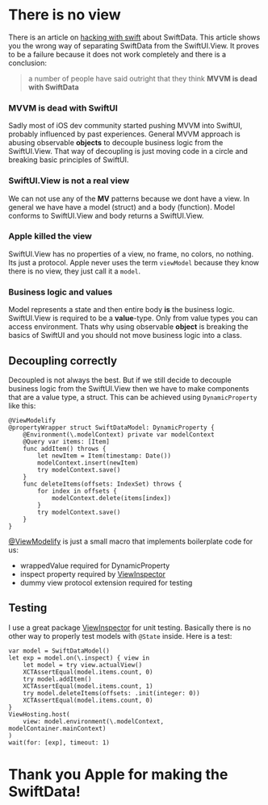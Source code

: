 # There is no view
There is an article on [hacking with swift](https://www.hackingwithswift.com/quick-start/swiftdata/how-to-use-mvvm-to-separate-swiftdata-from-your-views) about SwiftData. This article shows you the wrong way of separating SwiftData from the SwiftUI.View. It proves to be a failure because it does not work completely and there is a conclusion:

> a number of people have said outright that they think **MVVM is dead with SwiftData**

### MVVM is dead with SwiftUI
Sadly most of iOS dev community started pushing MVVM into SwiftUI, probably influenced by past experiences.
General MVVM approach is abusing observable **objects** to decouple business logic from the SwiftUI.View.
That way of decoupling is just moving code in a circle and breaking basic principles of SwiftUI.

### SwiftUI.View is not a real view
We can not use any of the **MV** patterns because we dont have a view. In general we have have a model (struct) and a body (function). Model conforms to SwiftUI.View and body returns a SwiftUI.View.

### Apple killed the view
SwiftUI.View has no properties of a view, no frame, no colors, no nothing. Its just a protocol. Apple never uses the term `viewModel` because they know there is no view, they just call it a `model`.

### Business logic and values
Model represents a state and then entire body **is** the business logic. SwiftUI.View is required to be a **value**-type. Only from value types you can access environment. Thats why using observable **object** is breaking the basics of SwiftUI and you should not move business logic into a class.

## Decoupling correctly
Decoupled is not always the best. But if we still decide to decouple business logic from the SwiftUI.View then we have to make components that are a value type, a struct. This can be achieved using `DynamicProperty` like this:
```
@ViewModelify
@propertyWrapper struct SwiftDataModel: DynamicProperty {
    @Environment(\.modelContext) private var modelContext
    @Query var items: [Item]
    func addItem() throws {
        let newItem = Item(timestamp: Date())
        modelContext.insert(newItem)
        try modelContext.save()
    }
    func deleteItems(offsets: IndexSet) throws {
        for index in offsets {
            modelContext.delete(items[index])
        }
        try modelContext.save()
    }
}
```
[@ViewModelify](https://github.com/sisoje/viewmodelify-swift) is just a small macro that implements boilerplate code for us:
- wrappedValue required for DynamicProperty
- inspect property required by [ViewInspector](https://github.com/nalexn/ViewInspector)
- dummy view protocol extension required for testing

## Testing
I use a great package [ViewInspector](https://github.com/nalexn/ViewInspector) for unit testing. Basically there is no other way to properly test models with `@State` inside. Here is a test:
```
var model = SwiftDataModel()
let exp = model.on(\.inspect) { view in
    let model = try view.actualView()
    XCTAssertEqual(model.items.count, 0)
    try model.addItem()
    XCTAssertEqual(model.items.count, 1)
    try model.deleteItems(offsets: .init(integer: 0))
    XCTAssertEqual(model.items.count, 0)
}
ViewHosting.host(
    view: model.environment(\.modelContext, modelContainer.mainContext)
)
wait(for: [exp], timeout: 1)
```
# Thank you Apple for making the SwiftData!
